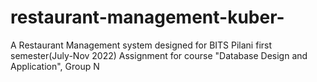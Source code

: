 # restaurant-management-kuber-
A Restaurant Management system designed for BITS Pilani first semester(July-Nov 2022) Assignment for course "Database Design and Application", Group N 
